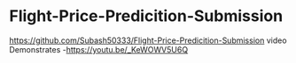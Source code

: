 # Flight-Price-Predicition-Submission
https://github.com/Subash50333/Flight-Price-Predicition-Submission
 video Demonstrates -https://youtu.be/_KeWOWV5U6Q
